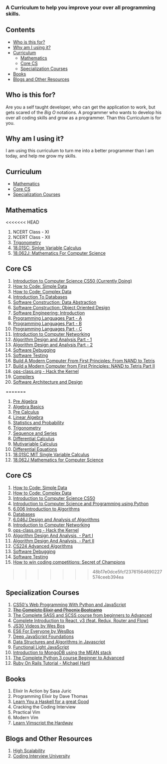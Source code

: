### A Curriculum to help you improve your over all programming skills.

## Contents
- [Who is this for?](#who_is_this_for)
- [Why am I using it?](#why_am_i_using_it)
- [Curriculum](#curriculum)
	- [Mathematics](#mathematics)
	- [Core CS](#core_cs)
	- [Specialization Courses](#specialization_courses)
- [Books](#books)
- [Blogs and Other Resources](#blogs)

## <a id="who_is_this_for"></a>Who is this for?
Are you a self taught developer, who can get the application to work, but gets scared of the _Big O_ notations. A programmer who wants to develop his over all coding skills and grow as a programmer. Than this Curriculum is for you.


## <a id="why_am_i_using_it"></a>Why am I using it?
I am using this curriculum to turn me into a better programmer than I am today, and help me grow my skills.


## <a id="curriculum"></a>Curriculum
- [Mathematics](#mathematics)
- [Core CS](#core_cs)
- [Specialization Courses](#specialization_courses)


## <a id="mathematics"></a>Mathematics

<<<<<<< HEAD
1. NCERT Class - XI
2. NCERT Class - XII
3. [Trigonometry](https://www.khanacademy.org/math/trigonometry/trigonometry-right-triangles)
4. [18.01SC: Sinlge Variable Calculus](https://ocw.mit.edu/courses/mathematics/18-01sc-single-variable-calculus-fall-2010/)
5. [18.062J: Mathematics For Computer Science](https://ocw.mit.edu/courses/electrical-engineering-and-computer-science/6-042j-mathematics-for-computer-science-spring-2015/)

## <a id="core_cs"></a>Core CS

1. [Introduction to Computer Science CS50 (Currently Doing)](https://www.edx.org/course/cs50s-introduction-computer-science-harvardx-cs50x#!)
2. [How to Code: Simple Data](https://www.edx.org/course/how-code-simple-data-ubcx-htc1x)
3. [How to Code: Complex Data](https://www.edx.org/course/how-code-complex-data-ubcx-htc2x)
4. [Introduction To Databases](https://lagunita.stanford.edu/courses/Engineering/db/2014_1/info)
5. [Software Construction: Data Abstraction](https://www.edx.org/course/software-construction-data-abstraction-ubcx-softconst1x)
6. [Software Construction: Object Oriented Design](https://www.edx.org/course/software-construction-object-oriented-ubcx-softconst2x)
7. [Software Engineering: Introduction](https://www.edx.org/course/software-engineering-introduction-ubcx-softeng1x)
8. [Programming Languages Part - A](https://www.coursera.org/learn/programming-languages)
9. [Programming Languages Part - B](https://www.coursera.org/learn/programming-languages-part-b)
10. [Programming Languages Part - C](https://www.coursera.org/learn/programming-languages-part-c)
11. [Introduction to Computer Networking](https://lagunita.stanford.edu/courses/Engineering/Networking-SP/SelfPaced/about)
12. [Algorithm Design and Analysis Part - 1](https://lagunita.stanford.edu/courses/course-v1:Engineering+Algorithms1+SelfPaced/about)
13. [Algorithm Design and Analysis Part - 2](https://lagunita.stanford.edu/courses/course-v1:Engineering+Algorithms2+SelfPaced/about)
14. [Software Debugging](https://www.udacity.com/course/software-debugging--cs259)
15. [Software Testing](https://www.udacity.com/course/software-testing--cs258)
16. [Build A Modern Computer From First Principles: From NAND to Tetris](https://www.coursera.org/learn/build-a-computer)
17. [Build a Modern Computer from First Principles: NAND to Tetris Part II](https://www.coursera.org/learn/nand2tetris2)
18. [ops-class.org - Hack the Kernel](https://www.ops-class.org/)
19. [Compilers](https://lagunita.stanford.edu/courses/Engineering/Compilers/Fall2014/about)
20. [Software Architecture and Design](https://in.udacity.com/course/software-architecture-design--ud821)


=======
1. [Pre Algebra](https://www.khanacademy.org/math/pre-algebra)
2. [Algebra Basics](https://www.khanacademy.org/math/algebra-basics)
3. [Pre Calculus](https://www.khanacademy.org/math/precalculus)
4. [Linear Algebra](https://www.khanacademy.org/math/linear-algebra)
5. [Statistics and Probability](https://www.khanacademy.org/math/statistics-probability)
6. [Trigonometry](https://www.khanacademy.org/math/trigonometry)
7. [Sequence and Series](https://www.youtube.com/watch?v=qP6zZ6dP5Cg&list=PLAX4yQZ_ByukFMfXXe2WeuY1nkNGN9f8d) 
8. [Differential Calculus](https://www.khanacademy.org/math/differential-calculus)
9. [Mutivariable Calculus](https://www.khanacademy.org/math/multivariable-calculus)
10. [Differential Equations](https://www.khanacademy.org/math/differential-equations)
11. [18.01SC MIT Single Variable Calculus](https://ocw.mit.edu/courses/mathematics/18-01sc-single-variable-calculus-fall-2010/)
12. [18.062J Mathematics for Computer Science](https://ocw.mit.edu/courses/electrical-engineering-and-computer-science/6-042j-mathematics-for-computer-science-spring-2015/)

## <a id="core_cs"></a>Core CS

1. [How to Code: Simple Data](https://www.edx.org/course/how-code-simple-data-ubcx-htc1x)
2. [How to Code: Complex Data](https://www.edx.org/course/how-code-complex-data-ubcx-htc2x)
3. [Introduction to Computer Science CS50](https://www.edx.org/course/cs50s-introduction-computer-science-harvardx-cs50x#!)
4. [Introduction to Computer Science and Programming using Python](https://www.edx.org/course/introduction-computer-science-mitx-6-00-1x-11)
5. [6.006 Introduction to Algorithms](https://ocw.mit.edu/courses/electrical-engineering-and-computer-science/6-006-introduction-to-algorithms-fall-2011/)
6. [Databases](https://lagunita.stanford.edu/courses/DB/2014/SelfPaced/about)
7. [6.046J Design and Analysis of Algorithms](https://ocw.mit.edu/courses/electrical-engineering-and-computer-science/6-046j-design-and-analysis-of-algorithms-spring-2015/index.htm)
8. [Introduction to Computer Networking](https://lagunita.stanford.edu/courses/Engineering/Networking-SP/SelfPaced/about)
9. [ops-class.org - Hack the Kernel](https://www.ops-class.org/)
10. [Algorithm Design And Analysis, - Part I](https://lagunita.stanford.edu/courses/course-v1:Engineering+Algorithms1+SelfPaced/about)
11. [Algorithm Design And Analysis, - Part II](https://lagunita.stanford.edu/courses/course-v1:Engineering+Algorithms2+SelfPaced/about)
12. [CS224 Advanced Algorithms](https://www.youtube.com/playlist?list=PL2SOU6wwxB0uP4rJgf5ayhHWgw7akUWSf)
13. [Software Debugging](https://www.udacity.com/course/software-debugging--cs259)
14. [Software Testing](https://www.udacity.com/course/software-testing--cs258)
15. [How to win coding competitions: Secret of Champions](https://www.edx.org/course/how-to-win-coding-competitions-secrets-of-champions)
>>>>>>> 48b17e0dce5fcf23761564690227574ceeb394ea

## <a id="specialization_courses"></a>Specialization Courses

1. [CS50's Web Programming With Python and JavaScript](https://www.youtube.com/watch?v=EOZDjqwvVG8&index=1&list=PLhQjrBD2T382hIW-IsOVuXP1uMzEvmcE5)
2. [~~The Complete Elixir and Phoenix Bootcamp~~](https://www.udemy.com/the-complete-elixir-and-phoenix-bootcamp-and-tutorial/)
3. [The Complete SASS and SCSS course from beginners to Advanced](https://www.udemy.com/sasscourse/)
4. [Complete Introduction to React, v3 (feat. Redux, Router and Flow)](https://frontendmasters.com/courses/react/)
5. [JS30 Videos by Wes Bos](https://javascript30.com/)
6. [ES6 For Everyone by WesBos](https://es6.io/)
7. [Deep JavaScript Foundations](https://frontendmasters.com/courses/javascript-foundations/)
8. [Data Structures and Algorithms in Javascript](https://frontendmasters.com/courses/data-structures-algorithms/)
9. [Functional Light JavaScript](https://frontendmasters.com/courses/functional-javascript-v2/)
10. [Introduction to MongoDB using the MEAN stack](https://courses.edx.org/courses/course-v1:MongoDBx+M101x+2T2016/course/)
11. [The Complete Python 3 course Beginner to Advanced](https://www.udemy.com/python-complete/)
12. [Ruby On Rails Tutorial - Michael Hartl](https://www.railstutorial.org/book)


## <a id="books"></a>Books

1. Elixir In Action by Sasa Juric
2. Programming Elixir by Dave Thomas
3. [Learn You a Haskell for a great Good](http://learnyouahaskell.com/)
4. Cracking the Coding Interview
5. Practical Vim
6. Modern Vim
7. [Learn Vimscript the Hardway](http://learnvimscriptthehardway.stevelosh.com/)

## <a id="blogs"></a>Blogs and Other Resources

1. [High Scalability](http://highscalability.com/)
2. [Coding Interview University](https://github.com/jwasham/coding-interview-university#about-video-resources)

